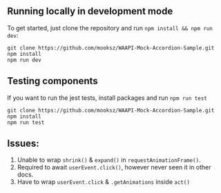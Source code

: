 ## Running locally in development mode

To get started, just clone the repository and run `npm install && npm run dev`:

```
git clone https://github.com/mooksz/WAAPI-Mock-Accordion-Sample.git
npm install
npm run dev
```

## Testing components

If you want to run the jest tests, install packages and run `npm run test`

```
git clone https://github.com/mooksz/WAAPI-Mock-Accordion-Sample.git
npm install
npm run test
```

## Issues:

1. Unable to wrap `shrink()` & `expand()` in `requestAnimationFrame()`.
2. Required to await `userEvent.click()`, however never seen it in other docs.
3. Have to wrap `userEvent.click` & `.getAnimations` inside `act()`
